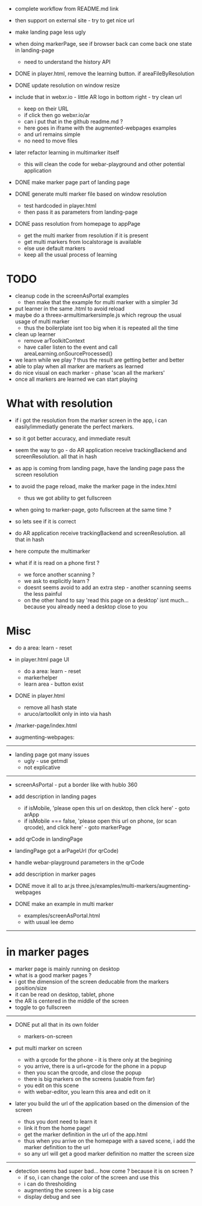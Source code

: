 - complete workflow from README.md link
- then support on external site - try to get nice url



- make landing page less ugly
- when doing markerPage, see if browser back can come back one state in landing-page
  - need to understand the history API
- DONE in player.html, remove the learning button. if areaFileByResolution
- DONE update resolution on window resize

- include that in webxr.io - little AR logo in bottom right - try clean url
  - keep on their URL
  - if click then go webxr.io/ar
  - can i put that in the github readme.md ?
  - here goes in iframe with the augmented-webpages examples
  - and url remains simple
  - no need to move files 

- later refactor learning in multimarker itself
  - this will clean the code for webar-playground and other potential application


- DONE make marker page part of landing page
- DONE generate multi marker file based on window resolution
  - test hardcoded in player.html
  - then pass it as parameters from landing-page
- DONE pass resolution from homepage to appPage
  - get the multi marker from resolution if it is present
  - get multi markers from localstorage is available
  - else use default markers
  - keep all the usual process of learning

# TODO 
- cleanup code in the screenAsPortal examples
  - then make that the example for multi marker with a simpler 3d
- put learner in the same .html to avoid reload
- maybe do a threex-armultimarkersimple.js which regroup the usual usage of multi marker
  - thus the boilerplate isnt too big when it is repeated all the time
- clean up learner
  - remove arToolkitContext
  - have caller listen to the event and call areaLearning.onSourceProcessed()
- we learn while we play ? thus the result are getting better and better
- able to play when all marker are markers as learned
- do nice visual on each marker - phase 'scan all the markers'
- once all markers are learned we can start playing

# What with resolution
- if i got the resolution from the marker screen in the app, i can easily/immediatly generate the perfect markers.
- so it got better accuracy, and immediate result
- seem the way to go - do AR application receive trackingBackend and screenResolution. all that in hash
- as app is coming from landing page, have the landing page pass the screen resolution
- to avoid the page reload, make the marker page in the index.html
  - thus we got ability to get fullscreen
- when going to marker-page, goto fullscreen at the same time ?

- so lets see if it is correct

- do AR application receive trackingBackend and screenResolution. all that in hash
- here compute the multimarker


- what if it is read on a phone first ?
  - we force another scanning ?
  - we ask to explicitly learn ?
  - doesnt seems avoid to add an extra step - another scanning seems the less painful
  - on the other hand to say 'read this page on a desktop' isnt much... because you already need a desktop close to you

# Misc
- do a area: learn - reset
- in player.html page UI
  - do a area: learn - reset
  - markerhelper 
  - learn area - button exist
- DONE in player.html
  - remove all hash state
  - aruco/artoolkit only in into via hash

- /marker-page/index.html

- augmenting-webpages: 

---
- landing page got many issues
  - ugly - use getmdl
  - not explicative


---------------------------------------------------

- screenAsPortal - put a border like with hublo 360

- add description in landing pages
  - if isMobile, 'please open this url on desktop, then click here' - goto arApp
  - if isMobile === false, 'please open this url on phone, (or scan qrcode), and click here' - goto markerPage
  
- add qrCode in landingPage
- landingPage got a arPageUrl (for qrCode)
- handle webar-playground parameters in the qrCode
- add description in marker pages
- DONE move it all to ar.js three.js/examples/multi-markers/augmenting-webpages
- DONE make an example in multi marker
  - examples/screenAsPortal.html
  - with usual lee demo

---------------------------------------------------
# in marker pages
- marker page is mainly running on desktop
- what is a good marker pages ?
- i got the dimension of the screen deducable from the markers position/size
- it can be read on desktop, tablet, phone
- the AR is centered in the middle of the screen
- toggle to go fullscreen

---------------------------------------------------
- DONE put all that in its own folder 
  - markers-on-screen

- put multi marker on screen
  - with a qrcode for the phone - it is there only at the begining
  - you arrive, there is a url+qrcode for the phone in a popup
  - then you scan the qrcode, and close the popup
  - there is big markers on the screens (usable from far)
  - you edit on this scene
  - with webar-editor, you learn this area and edit on it
- later you build the url of the application based on the dimension of the screen
  - thus you dont need to learn it
  - link it from the home page!
  - get the marker definition in the url of the app.html 
  - thus when you arrive on the homepage with a saved scene, i add the marker definition to the url
  - so any url will get a good marker definition no matter the screen size

---

- detection seems bad super bad... how come ? because it is on screen ?
  - if so, i can change the color of the screen and use this
  - i can do thresholding
  - augmenting the screen is a big case
  - display debug and see
